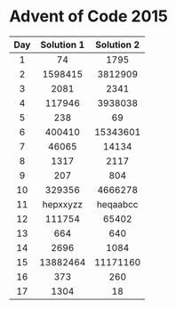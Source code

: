 # Advent of Code 2015

| Day | Solution 1 | Solution 2 |
| :-: | :--------: | :--------: |
| 1 | 74 | 1795 |
| 2 | 1598415 | 3812909 |
| 3 | 2081 | 2341 | 
| 4 | 117946 | 3938038 |
| 5 | 238 | 69 |
| 6 | 400410 | 15343601 |
| 7 | 46065 | 14134 |
| 8 | 1317 | 2117 |
| 9 | 207 | 804 |
| 10| 329356 | 4666278 |
| 11| hepxxyzz | heqaabcc |
| 12| 111754 | 65402 |
| 13| 664 | 640 |
| 14| 2696 | 1084 |
| 15| 13882464 | 11171160 |
| 16| 373 | 260 |
| 17| 1304 | 18 |
